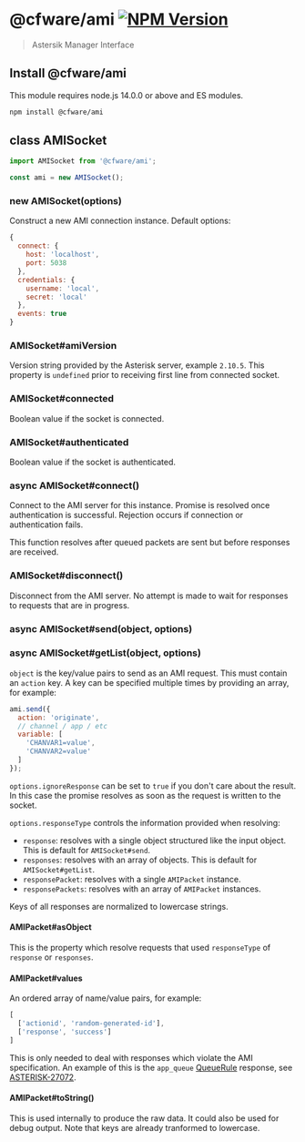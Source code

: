 # @cfware/ami [![NPM Version][npm-image]][npm-url]

> Astersik Manager Interface

## Install @cfware/ami

This module requires node.js 14.0.0 or above and ES modules.

```sh
npm install @cfware/ami
```

## class AMISocket

```js
import AMISocket from '@cfware/ami';

const ami = new AMISocket();
```

### new AMISocket(options)

Construct a new AMI connection instance.  Default options:
```js
{
  connect: {
    host: 'localhost',
    port: 5038
  },
  credentials: {
    username: 'local',
    secret: 'local'
  },
  events: true
}
```

### AMISocket#amiVersion

Version string provided by the Asterisk server, example `2.10.5`.
This property is `undefined` prior to receiving first line from connected
socket.

### AMISocket#connected

Boolean value if the socket is connected.

### AMISocket#authenticated

Boolean value if the socket is authenticated.

### async AMISocket#connect()

Connect to the AMI server for this instance.  Promise is resolved once authentication is
successful.  Rejection occurs if connection or authentication fails.

This function resolves after queued packets are sent but before responses are received.

### AMISocket#disconnect()

Disconnect from the AMI server.  No attempt is made to wait for responses to requests that
are in progress.

### async AMISocket#send(object, options)
### async AMISocket#getList(object, options)

`object` is the key/value pairs to send as an AMI request.  This must contain an `action` key.
A key can be specified multiple times by providing an array, for example:
```js
ami.send({
  action: 'originate',
  // channel / app / etc
  variable: [
    'CHANVAR1=value',
    'CHANVAR2=value'
  ]
});
```

`options.ignoreResponse` can be set to `true` if you don't care about the result.  In this
case the promise resolves as soon as the request is written to the socket.

`options.responseType` controls the information provided when resolving:
* `response`: resolves with a single object structured like the input object.  This is default for `AMISocket#send`.
* `responses`: resolves with an array of objects.  This is default for `AMISocket#getList`.
* `responsePacket`: resolves with a single `AMIPacket` instance.
* `responsePackets`: resolves with an array of `AMIPacket` instances.

Keys of all responses are normalized to lowercase strings.

#### AMIPacket#asObject

This is the property which resolve requests that used `responseType` of `response` or `responses`.

#### AMIPacket#values

An ordered array of name/value pairs, for example:
```js
[
  ['actionid', 'random-generated-id'],
  ['response', 'success']
]
```

This is only needed to deal with responses which violate the AMI specification.  An example
of this is the `app_queue` [QueueRule](https://github.com/asterisk/asterisk/blob/2e7866ebb7773fdd4f67e80f3747e41d84bcb93b/apps/app_queue.c#L9744-L9777)
response, see [ASTERISK-27072](https://issues.asterisk.org/jira/browse/ASTERISK-27072).

#### AMIPacket#toString()

This is used internally to produce the raw data.  It could also be used for debug output.
Note that keys are already tranformed to lowercase.

[npm-image]: https://img.shields.io/npm/v/@cfware/ami.svg
[npm-url]: https://npmjs.org/package/@cfware/ami
